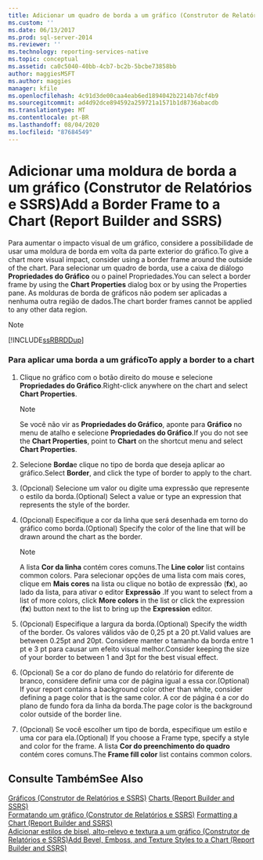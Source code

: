 ```yaml
---
title: Adicionar um quadro de borda a um gráfico (Construtor de Relatórios e SSRS) | Microsoft Docs
ms.custom: ''
ms.date: 06/13/2017
ms.prod: sql-server-2014
ms.reviewer: ''
ms.technology: reporting-services-native
ms.topic: conceptual
ms.assetid: ca0c5040-40bb-4cb7-bc2b-5bcbe73858bb
author: maggiesMSFT
ms.author: maggies
manager: kfile
ms.openlocfilehash: 4c91d3de00caa4eab6ed1894042b2214b7dcf4b9
ms.sourcegitcommit: ad4d92dce894592a259721a1571b1d8736abacdb
ms.translationtype: MT
ms.contentlocale: pt-BR
ms.lasthandoff: 08/04/2020
ms.locfileid: "87684549"
---
```

# <a name="add-a-border-frame-to-a-chart-report-builder-and-ssrs"></a><span data-ttu-id="14139-102">Adicionar uma moldura de borda a um gráfico (Construtor de Relatórios e SSRS)</span><span class="sxs-lookup"><span data-stu-id="14139-102">Add a Border Frame to a Chart (Report Builder and SSRS)</span></span>
  <span data-ttu-id="14139-103">Para aumentar o impacto visual de um gráfico, considere a possibilidade de usar uma moldura de borda em volta da parte exterior do gráfico.</span><span class="sxs-lookup"><span data-stu-id="14139-103">To give a chart more visual impact, consider using a border frame around the outside of the chart.</span></span> <span data-ttu-id="14139-104">Para selecionar um quadro de borda, use a caixa de diálogo **Propriedades do Gráfico** ou o painel Propriedades.</span><span class="sxs-lookup"><span data-stu-id="14139-104">You can select a border frame by using the **Chart Properties** dialog box or by using the Properties pane.</span></span> <span data-ttu-id="14139-105">As molduras de borda de gráficos não podem ser aplicadas a nenhuma outra região de dados.</span><span class="sxs-lookup"><span data-stu-id="14139-105">The chart border frames cannot be applied to any other data region.</span></span>  
  
> [!NOTE]  
>  [!INCLUDE[ssRBRDDup](../../includes/ssrbrddup-md.md)]  
  
### <a name="to-apply-a-border-to-a-chart"></a><span data-ttu-id="14139-106">Para aplicar uma borda a um gráfico</span><span class="sxs-lookup"><span data-stu-id="14139-106">To apply a border to a chart</span></span>  
  
1.  <span data-ttu-id="14139-107">Clique no gráfico com o botão direito do mouse e selecione **Propriedades do Gráfico**.</span><span class="sxs-lookup"><span data-stu-id="14139-107">Right-click anywhere on the chart and select **Chart Properties**.</span></span>  
  
    > [!NOTE]  
    >  <span data-ttu-id="14139-108">Se você não vir as **Propriedades do Gráfico**, aponte para **Gráfico** no menu de atalho e selecione **Propriedades do Gráfico**.</span><span class="sxs-lookup"><span data-stu-id="14139-108">If you do not see the **Chart Properties**, point to **Chart** on the shortcut menu and select **Chart Properties**.</span></span>  
  
2.  <span data-ttu-id="14139-109">Selecione **Borda**e clique no tipo de borda que deseja aplicar ao gráfico.</span><span class="sxs-lookup"><span data-stu-id="14139-109">Select **Border**, and click the type of border to apply to the chart.</span></span>  
  
3.  <span data-ttu-id="14139-110">(Opcional) Selecione um valor ou digite uma expressão que represente o estilo da borda.</span><span class="sxs-lookup"><span data-stu-id="14139-110">(Optional) Select a value or type an expression that represents the style of the border.</span></span>  
  
4.  <span data-ttu-id="14139-111">(Opcional) Especifique a cor da linha que será desenhada em torno do gráfico como borda.</span><span class="sxs-lookup"><span data-stu-id="14139-111">(Optional) Specify the color of the line that will be drawn around the chart as the border.</span></span>  
  
    > [!NOTE]  
    >  <span data-ttu-id="14139-112">A lista **Cor da linha** contém cores comuns.</span><span class="sxs-lookup"><span data-stu-id="14139-112">The **Line color** list contains common colors.</span></span> <span data-ttu-id="14139-113">Para selecionar opções de uma lista com mais cores, clique em **Mais cores** na lista ou clique no botão de expressão (**fx**), ao lado da lista, para ativar o editor **Expressão** .</span><span class="sxs-lookup"><span data-stu-id="14139-113">If you want to select from a list of more colors, click **More colors** in the list or click the expression (**fx**) button next to the list to bring up the **Expression** editor.</span></span>  
  
5.  <span data-ttu-id="14139-114">(Opcional) Especifique a largura da borda.</span><span class="sxs-lookup"><span data-stu-id="14139-114">(Optional) Specify the width of the border.</span></span> <span data-ttu-id="14139-115">Os valores válidos vão de 0,25 pt a 20 pt.</span><span class="sxs-lookup"><span data-stu-id="14139-115">Valid values are between 0.25pt and 20pt.</span></span> <span data-ttu-id="14139-116">Considere manter o tamanho da borda entre 1 pt e 3 pt para causar um efeito visual melhor.</span><span class="sxs-lookup"><span data-stu-id="14139-116">Consider keeping the size of your border to between 1 and 3pt for the best visual effect.</span></span>  
  
6.  <span data-ttu-id="14139-117">(Opcional) Se a cor do plano de fundo do relatório for diferente de branco, considere definir uma cor de página igual a essa cor.</span><span class="sxs-lookup"><span data-stu-id="14139-117">(Optional) If your report contains a background color other than white, consider defining a page color that is the same color.</span></span> <span data-ttu-id="14139-118">A cor de página é a cor do plano de fundo fora da linha da borda.</span><span class="sxs-lookup"><span data-stu-id="14139-118">The page color is the background color outside of the border line.</span></span>  
  
7.  <span data-ttu-id="14139-119">(Opcional) Se você escolher um tipo de borda, especifique um estilo e uma cor para ela.</span><span class="sxs-lookup"><span data-stu-id="14139-119">(Optional) If you choose a Frame type, specify a style and color for the frame.</span></span> <span data-ttu-id="14139-120">A lista **Cor do preenchimento do quadro** contém cores comuns.</span><span class="sxs-lookup"><span data-stu-id="14139-120">The **Frame fill color** list contains common colors.</span></span>  
  
## <a name="see-also"></a><span data-ttu-id="14139-121">Consulte Também</span><span class="sxs-lookup"><span data-stu-id="14139-121">See Also</span></span>  
 <span data-ttu-id="14139-122">[Gráficos &#40;Construtor de Relatórios e SSRS&#41;](charts-report-builder-and-ssrs.md) </span><span class="sxs-lookup"><span data-stu-id="14139-122">[Charts &#40;Report Builder and SSRS&#41;](charts-report-builder-and-ssrs.md) </span></span>  
 <span data-ttu-id="14139-123">[Formatando um gráfico &#40;Construtor de Relatórios e SSRS&#41;](formatting-a-chart-report-builder-and-ssrs.md) </span><span class="sxs-lookup"><span data-stu-id="14139-123">[Formatting a Chart &#40;Report Builder and SSRS&#41;](formatting-a-chart-report-builder-and-ssrs.md) </span></span>  
 [<span data-ttu-id="14139-124">Adicionar estilos de bisel, alto-relevo e textura a um gráfico &#40;Construtor de Relatórios e SSRS&#41;</span><span class="sxs-lookup"><span data-stu-id="14139-124">Add Bevel, Emboss, and Texture Styles to a Chart &#40;Report Builder and SSRS&#41;</span></span>](chart-effects-add-bevel-emboss-or-texture-report-builder.md)  
  
  
